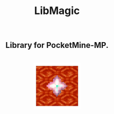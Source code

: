<div align="center">
    <h1>LibMagic</h1>
    <br>
    <h2>Library for PocketMine-MP.</h2>
    <br>
    <img src="icon.png" height=128px>
</div>
